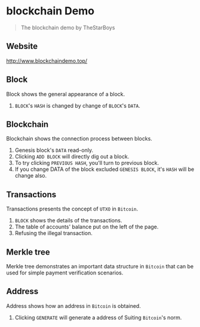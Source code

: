 # blockchain Demo
> The blockchain demo by TheStarBoys

## Website
http://www.blockchaindemo.top/

## Block
Block shows the general appearance of a block.
1. `BLOCK`'s `HASH` is changed by change of `BLOCK`'s `DATA`.

## Blockchain
Blockchain shows the connection process between blocks.
1. Genesis block's `DATA` read-only.
2. Clicking `ADD BLOCK` will directly dig out a block.
3. To try clicking `PREVIOUS HASH`, you'll turn to previous block.
4. If you change DATA of the block excluded `GENESIS BLOCK`, it's `HASH` will be change also.

## Transactions
Transactions presents the concept of `UTXO` in `Bitcoin`.
1. `BLOCK` shows the details of the transactions.
2. The table of accounts' balance put on the left of the page.
3. Refusing the illegal transaction.

## Merkle tree
Merkle tree demonstrates an important data structure in `Bitcoin` that can be used for simple payment verification scenarios.

## Address
Address shows how an address in `Bitcoin` is obtained.
1. Clicking `GENERATE` will generate a address of Suiting `Bitcoin`'s norm.